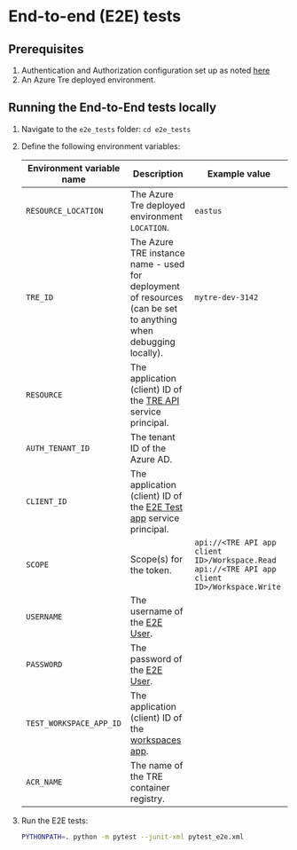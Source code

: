 # End-to-end (E2E) tests

## Prerequisites

1. Authentication and Authorization configuration set up as noted [here](../tre-admins/auth.md)
1. An Azure Tre deployed environment.

## Running the End-to-End tests locally

1. Navigate to the `e2e_tests` folder: `cd e2e_tests`
1. Define the following environment variables:

    | Environment variable name | Description | Example value |
    | ------------------------- | ----------- | ------------- |
    | `RESOURCE_LOCATION` | The Azure Tre deployed environment `LOCATION`. | `eastus` |
    | `TRE_ID` | The Azure TRE instance name - used for deployment of resources (can be set to anything when debugging locally). | `mytre-dev-3142` |
    | `RESOURCE` | The application (client) ID of the [TRE API](../tre-admins/auth.md#tre-api) service principal. | |
    | `AUTH_TENANT_ID` | The tenant ID of the Azure AD. | |
    | `CLIENT_ID` | The application (client) ID of the [E2E Test app](../tre-admins/auth.md#tre-e2e-test) service principal. | |
    | `SCOPE` | Scope(s) for the token. | `api://<TRE API app client ID>/Workspace.Read api://<TRE API app client ID>/Workspace.Write` |
    | `USERNAME` | The username of the [E2E User](../tre-admins/auth.md#end-to-end-test-user). | |
    | `PASSWORD` | The password of the [E2E User](../tre-admins/auth.md#end-to-end-test-user). | |
    | `TEST_WORKSPACE_APP_ID` | The application (client) ID of the [workspaces app](../tre-admins/auth.md#workspaces). | |
    | `ACR_NAME` | The name of the TRE container registry. | |

1. Run the E2E tests:

   ```bash
   PYTHONPATH=. python -m pytest --junit-xml pytest_e2e.xml
   ```
